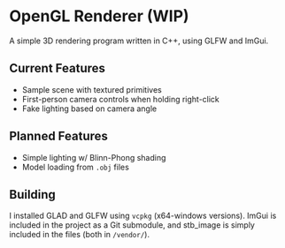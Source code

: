 # OpenGL Renderer (WIP)

A simple 3D rendering program written in C++, using GLFW and ImGui.

## Current Features

- Sample scene with textured primitives
- First-person camera controls when holding right-click
- Fake lighting based on camera angle

## Planned Features

- Simple lighting w/ Blinn-Phong shading
- Model loading from `.obj` files

## Building

I installed GLAD and GLFW using `vcpkg` (x64-windows versions). ImGui is included in the project as a Git submodule, and stb_image is simply included in the files (both in `/vendor/`).